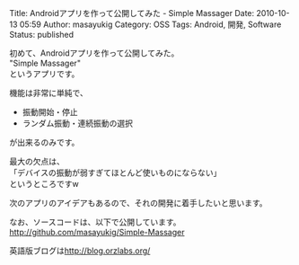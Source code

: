 Title: Androidアプリを作って公開してみた - Simple Massager
Date: 2010-10-13 05:59
Author: masayukig
Category: OSS
Tags: Android, 開発, Software
Status: published

初めて、Androidアプリを作って公開してみた。  
"Simple Massager"  
というアプリです。

機能は非常に単純で、

-   振動開始・停止
-   ランダム振動・連続振動の選択

が出来るのみです。

最大の欠点は、  
「デバイスの振動が弱すぎてほとんど使いものにならない」  
というところですw

次のアプリのアイデアもあるので、それの開発に着手したいと思います。

なお、ソースコードは、以下で公開しています。  
<http://github.com/masayukig/Simple-Massager>

英語版ブログは<http://blog.orzlabs.org/>
